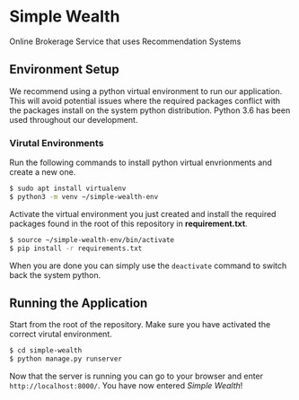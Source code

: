 # Simple Wealth
Online Brokerage Service that uses Recommendation Systems

## Environment Setup
We recommend using a python virtual environment to run our application. This will avoid potential issues where the required packages conflict with the packages install on the system python distribution. Python 3.6 has been used throughout our development.

### Virutal Environments
Run the following commands to install python virtual envrionments and create a new one.

```bash
$ sudo apt install virtualenv
$ python3 -m venv ~/simple-wealth-env
```

Activate the virtual environment you just created and install the required packages found in the root of this repository in **requirement.txt**.

```bash
$ source ~/simple-wealth-env/bin/activate
$ pip install -r requirements.txt
```
When you are done you can simply use the `deactivate` command to switch back the system python.

## Running the Application
Start from the root of the repository. Make sure you have activated the correct virutal environment.

```bash
$ cd simple-wealth
$ python manage.py runserver
```

Now that the server is running you can go to your browser and enter `http://localhost:8000/`. You have now entered _Simple Wealth_!
